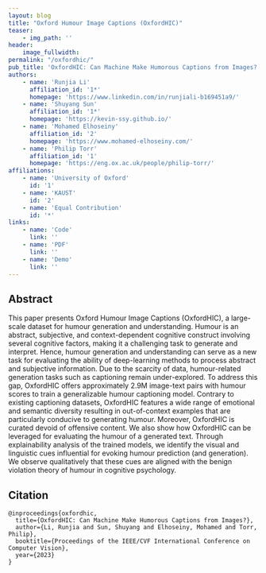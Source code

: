 ```yaml
---
layout: blog
title: "Oxford Humour Image Captions (OxfordHIC)"
teaser:
    - img_path: ''
header:
    image_fullwidth: 
permalink: "/oxfordhic/"
pub_title: 'OxfordHIC: Can Machine Make Humorous Captions from Images?'
authors:
    - name: 'Runjia Li'
      affiliation_id: '1*'
      homepage: 'https://www.linkedin.com/in/runjiali-b169451a9/'
    - name: 'Shuyang Sun'
      affiliation_id: '1*'
      homepage: 'https://kevin-ssy.github.io/'
    - name: 'Mohamed Elhoseiny'
      affiliation_id: '2'
      homepage: 'https://www.mohamed-elhoseiny.com/'
    - name: 'Philip Torr'
      affiliation_id: '1'
      homepage: 'https://eng.ox.ac.uk/people/philip-torr/'
affiliations:
    - name: 'University of Oxford'
      id: '1'
    - name: 'KAUST'
      id: '2'
    - name: 'Equal Contribution'
      id: '*'
links:
    - name: 'Code'
      link: ''
    - name: 'PDF'
      link: ''
    - name: 'Demo'
      link: ''
---
```


## Abstract

This paper presents Oxford Humour Image Captions (OxfordHIC), a large-scale dataset for humour generation and understanding. Humour is an abstract, subjective, and context-dependent cognitive construct involving several cognitive factors, making it a challenging task to generate and interpret. Hence, humour generation and understanding can serve as a new task for evaluating the ability of deep-learning methods to process abstract and subjective information. Due to the scarcity of data, humour-related generation tasks such as captioning remain under-explored. To address this gap, OxfordHIC offers approximately 2.9M image-text pairs with humour scores to train a generalizable humour captioning model. Contrary to existing captioning datasets, OxfordHIC features a wide range of emotional and semantic diversity resulting in out-of-context examples that are particularly conducive to generating humour. Moreover, OxfordHIC is curated devoid of offensive content. We also show how OxfordHIC can be leveraged for evaluating the humour of a generated text. Through explainability analysis of the trained models, we identify the visual and linguistic cues influential for evoking humour prediction (and generation). We observe qualitatively that these cues are aligned with the benign violation theory of humour in cognitive psychology.

## Citation

```
@inproceedings{oxfordhic,
  title={OxfordHIC: Can Machine Make Humorous Captions from Images?},
  author={Li, Runjia and Sun, Shuyang and Elhoseiny, Mohamed and Torr, Philip},
  booktitle={Proceedings of the IEEE/CVF International Conference on Computer Vision},
  year={2023}
}
```
